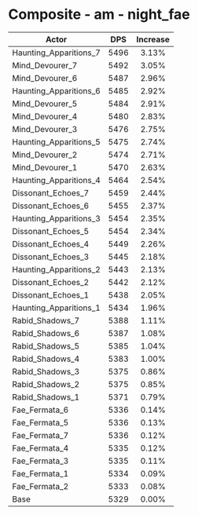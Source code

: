 # Composite - am - night_fae
| Actor | DPS | Increase |
|---|:---:|:---:|
|Haunting_Apparitions_7|5496|3.13%|
|Mind_Devourer_7|5492|3.05%|
|Mind_Devourer_6|5487|2.96%|
|Haunting_Apparitions_6|5485|2.92%|
|Mind_Devourer_5|5484|2.91%|
|Mind_Devourer_4|5480|2.83%|
|Mind_Devourer_3|5476|2.75%|
|Haunting_Apparitions_5|5475|2.74%|
|Mind_Devourer_2|5474|2.71%|
|Mind_Devourer_1|5470|2.63%|
|Haunting_Apparitions_4|5464|2.54%|
|Dissonant_Echoes_7|5459|2.44%|
|Dissonant_Echoes_6|5455|2.37%|
|Haunting_Apparitions_3|5454|2.35%|
|Dissonant_Echoes_5|5454|2.34%|
|Dissonant_Echoes_4|5449|2.26%|
|Dissonant_Echoes_3|5445|2.18%|
|Haunting_Apparitions_2|5443|2.13%|
|Dissonant_Echoes_2|5442|2.12%|
|Dissonant_Echoes_1|5438|2.05%|
|Haunting_Apparitions_1|5434|1.96%|
|Rabid_Shadows_7|5388|1.11%|
|Rabid_Shadows_6|5387|1.08%|
|Rabid_Shadows_5|5385|1.04%|
|Rabid_Shadows_4|5383|1.00%|
|Rabid_Shadows_3|5375|0.86%|
|Rabid_Shadows_2|5375|0.85%|
|Rabid_Shadows_1|5371|0.79%|
|Fae_Fermata_6|5336|0.14%|
|Fae_Fermata_5|5336|0.13%|
|Fae_Fermata_7|5336|0.12%|
|Fae_Fermata_4|5335|0.12%|
|Fae_Fermata_3|5335|0.11%|
|Fae_Fermata_1|5334|0.09%|
|Fae_Fermata_2|5333|0.08%|
|Base|5329|0.00%|
